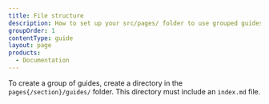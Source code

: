 ```yaml
---
title: File structure
description: How to set up your src/pages/ folder to use grouped guides.
groupOrder: 1
contentType: guide
layout: page
products:
  - Documentation
---
```


To create a group of guides, create a directory in the `pages{/section}/guides/` folder. This directory must include an `index.md` file.
